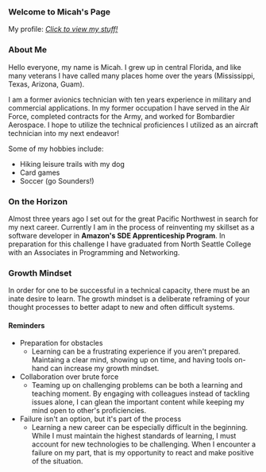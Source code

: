 ### Welcome to Micah's Page
My profile: *[Click to view my stuff!](https://github.com/micahThor)*


### About Me
Hello everyone, my name is Micah.  I grew up in central Florida, and like many veterans I have called many places home over the years (Mississippi, Texas, Arizona, Guam).  

I am a former avionics technician with ten years experience in military and commercial applications.  In my former occupation I have served in the Air Force, completed contracts for the Army, and worked for Bombardier Aerospace.  I hope to utilize the technical proficiences I utilized as an aircraft technician into my next endeavor!

Some of my hobbies include:
* Hiking leisure trails with my dog
* Card games
* Soccer (go Sounders!)


### On the Horizon
Almost three years ago I set out for the great Pacific Northwest in search for my next career.  Currently I am in the process of reinventing my skillset as a software developer in **Amazon's SDE Apprenticeship Program**.  In preparation for this challenge I have graduated from North Seattle College with an Associates in Programming and Networking.


### Growth Mindset
In order for one to be successful in a technical capacity, there must be an inate desire to learn.  The growth mindset is a deliberate reframing of your thought processes to better adapt to new and often difficult systems.  
#### Reminders
- Preparation for obstacles
   - Learning can be a frustrating experience if you aren't prepared.  Maintaing a clear mind, showing up on time, and having tools on-hand can increase my growth mindset.
- Collaboration over brute force
   - Teaming up on challenging problems can be both a learning and teaching moment.  By engaging with colleagues instead of tackling issues alone, I can glean the important content while keeping my mind open to other's proficiencies.
- Failure isn't an option, but it's part of the process
   - Learning a new career can be especially difficult in the beginning.  While I must maintain the highest standards of learning, I must account for new technologies to be challenging.  When I encounter a failure on my part, that is my opportunity to react and make positive of the situation. 

